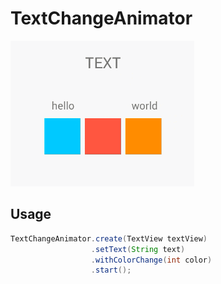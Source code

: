 # TextChangeAnimator
![](https://github.com/covetcode/TextChangeAnimator/blob/master/GIF.gif)

Usage
-----
```java
TextChangeAnimator.create(TextView textView)
                  .setText(String text)
                  .withColorChange(int color)
                  .start();
                  
```
